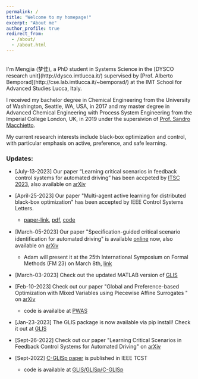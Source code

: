 ```yaml
---
permalink: /
title: "Welcome to my homepage!"
excerpt: "About me"
author_profile: true
redirect_from: 
  - /about/
  - /about.html
---
```

<br />
I'm Mengjia (梦佳), a PhD student in Systems Science in the [DYSCO research unit](http://dysco.imtlucca.it/) supervised by [Prof. Alberto Bemporad](http://cse.lab.imtlucca.it/~bemporad/) at the IMT School for Advanced Studies Lucca, Italy.

I received my bachelor degree in Chemical Engineering from the University of Washington, Seattle, WA, USA, in 2017 and my master degree in Advanced Chemical Engineering with Process System Engineering from the Imperial College London, UK, in 2019 under the supersivion of [Prof. Sandro Macchietto](https://www.imperial.ac.uk/people/s.macchietto). 

My current research interests include black-box optimization and control, with particular emphasis on active, preference, and safe learning.

### Updates:
- [July-13-2023] Our paper “Learning critical scenarios in feedback control systems for automated driving” has been accpeted by [ITSC 2023](https://2023.ieee-itsc.org/), also available on [arXiv](https://arxiv.org/pdf/2209.12586)

- [April-25-2023] Our paper "Multi-agent active learning for distributed black-box optimization" has been accepted by IEEE Control Systems Letters.
  
  - [paper-link](https://ieeexplore.ieee.org/document/10107979), [pdf](http://mjzhu-p.github.io/files/2023-dglis-lcss.pdf), [code](https://leon.idsia.ch/lib_download)

- [March-05-2023] Our paper "Speciﬁcation-guided critical scenario identiﬁcation for automated driving" is available [online](https://doi.org/10.1007/978-3-031-27481-7_35) now, also available on [arXiv](https://arxiv.org/pdf/2303.05139.pdf)
  
  - Adam will present it at the 25th International Symposium on Formal Methods (FM 23) on March 8th, [link](https://fm2023.isp.uni-luebeck.de/)

- [March-03-2023] Check out the updated MATLAB version of [GLIS](https://github.com/bemporad/GLIS_MATLAB)

- [Feb-10-2023] Check out our paper "Global and Preference-based Optimization with Mixed Variables using Piecewise Affine Surrogates " on [arXiv](https://arxiv.org/abs/2302.04686)
    
  - code is availalbe at [PWAS](https://github.com/mjzhu-p/PWAS)

- [Jan-23-2023] The GLIS package is now available via pip install! Check it out at [GLIS](https://github.com/bemporad/GLIS)

- [Sept-26-2022] Check out our paper "Learning Critical Scenarios in Feedback Control Systems for Automated Driving" on [arXiv](https://arxiv.org/abs/2209.12586)

- [Sept-2022] [C-GLISp paper](https://ieeexplore.ieee.org/abstract/document/9667199) is published in IEEE TCST

  - code is available at [GLIS/GLISp/C-GLISp](http://cse.lab.imtlucca.it/~bemporad/glis/)